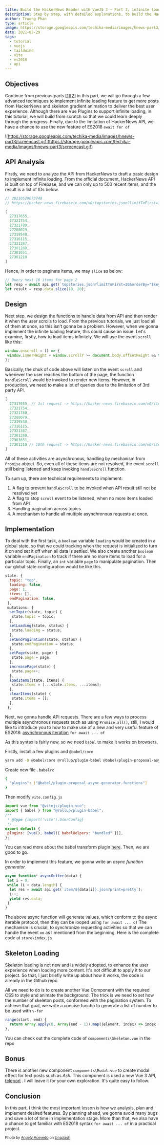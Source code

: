 ```yaml
---
title: Build the HackerNews Reader with VueJS 3 — Part 3, infinite loading with ES2018 syntax
description: Step by step, with detailed explanations, to build the HackerNews Reader using Vue 3, Vite 2, VueX 4 & Tailwind, with the implementation of infinite loading by using ES2018 syntax
author: Truong Phan
type: article
image: https://storage.googleapis.com/techika-media/images/hnews-part3/banner.jpg
date: 2021-05-29
tags:
  - tutorial
  - vuejs
  - taildwind
  - vite
  - es2018
  - api
---
```

## Objectives

Continue from previous parts [[1](https://techika.com/2021/01/09/build-hackernews-reader-vuejs-tailwind-p1/)][[2](https://techika.com/2021/01/16/build-hackernews-reader-vuejs-tailwind-p2/)] in this part, we will go through a few advanced techniques to implement infinite loading feature to get more posts from HackerNews and skeleton gradient animation to deliver the best user experience. Although there are Vue Plugins to support infinite loading, in this tutorial, we will build from scratch so that we could learn deeply through the progress. Finally, due to the limitation of HackerNews API, we have a chance to use the new feature of ES2018 `await for of`

![https://storage.googleapis.com/techika-media/images/hnews-part3/screencast.gif](https://storage.googleapis.com/techika-media/images/hnews-part3/screencast.gif)

## API Analysis

Firstly, we need to analyze the API from HackerNews to draft a basic design to implement infinite loading. From the official document, HackerNews API is built on top of Firebase, and we can only up to 500 recent items, and the result is a list of IDs below.

```jsx
// 20210529073748
// https://hacker-news.firebaseio.com/v0/topstories.json?limitToFirst=10&orderBy=%22$key%22

[
  27317655,
  27321754,
  27321780,
  27288079,
  27319540,
  27316115,
  27321387,
  27301260,
  27301651,
  27301210
]
```

Hence, in order to paginate items, we may `slice` as below:

```jsx
// Query next 10 items for page 2
let resp = await api.get(`topstories.json?limitToFirst=20&orderBy="$key"`);
let result = resp.data.slice(10, 20);
```

## Design

Next step, we design the functions to handle data from API and then render it when the user scrolls to load. From the previous tutorials, we just load all of them at once, so this isn't gonna be a problem. However, when we gonna implement the infinite loading feature, this could cause an issue.
Let's examine, firstly, how to load items infinitely. We will use the event `scroll` like this:

```javascript
window.onscroll = () => {
 window.innerHeight + window.scrollY >= document.body.offsetHeight && this.handleScroll();
};
```

Basically, the chuk of code above will listen on the event `scroll` and whenever the user reaches the bottom of the page, the function `handleScroll` would be invoked to render new items. However, in production, we need to make a lot of queries due to the limitation of 3rd party API.

```javascript
[
  27317655, // 1st request -> https://hacker-news.firebaseio.com/v0/item/27317655.json
  27321754, 
  27321780,
  27288079,
  27319540,
  27316115,
  27321387,
  27301260,
  27301651,
  27301210 // 10th request -> https://hacker-news.firebaseio.com/v0/item/27301210.json
]
```

All of these activities are asynchronous, handling by mechanism from `Promise` object. So, even all of these items are not resolved, the event `scroll` still being listened and keep invoking `handleScroll` function.

To sum up, there are technical requirements to implement:  

1. A flag to prevent `handleScroll` to be invoked when API result still not be resolved yet
2. A flag to stop `scroll` event to be listened,  when no more items loaded from API
3. Handling pagination across topics
4. A mechanism to handle all multiple asynchronous requests at once.

## Implementation

To deal with the first task, a `boolean` variable `loading` would be created in a global state, so that we could tracking when the request is initialized to turn it on and set it off when all data is settled. We also create another `boolean` variable `endPagination` to track if there are no more items to load for a particular topic. Finally, an `int` variable `page` to manipulate pagination. Then our global state configuration would be like this.

```jsx
state: {
  topic: "top",
  loading: false,
  page: 1,
  items: [],
  endPagination: false,
 },
 mutations: {
  setTopic(state, topic) {
   state.topic = topic;
  },
  setLoading(state, status) {
   state.loading = status;
  },
  setEndPagination(state, status) {
   state.endPagination = status;
  },
  setPage(state, page) {
   state.page = page;
  },
  increasePage(state) {
   state.page++;
  },
  loadItems(state, items) {
   state.items = [...state.items, ...items];
  },
  clearItems(state) {
   state.items = [];
  },
 },

```

Next, we gonna handle API requests. There are a few ways to process multiple asynchronous requests such as using `Promise.all()`, still, I would like to introduce you to how to make use of a new and very useful feature of ES2018: [asynchronous iteration](https://github.com/tc39/proposal-async-iteration) `for await ... of`

As this syntax is fairly new, so we need `babel` to make it works on browsers.

Firstly, install a few plugins and `@babel/core`

```bash
yarn add -D @babel/core @rollup/plugin-babel @babel/plugin-proposal-async-generator-functions
```

Create new file `.babelrc`

```bash
{
  "plugins": ["@babel/plugin-proposal-async-generator-functions"]
}
```

Then modify `vite.config.js`

```jsx
import vue from "@vitejs/plugin-vue";
import { babel } from "@rollup/plugin-babel";
/**
 * @type {import('vite').UserConfig}
 */
export default {
 plugins: [vue(), babel({ babelHelpers: "bundled" })],
};
```

You can read more about the babel transform plugin [here](https://babeljs.io/docs/en/babel-plugin-proposal-async-generator-functions). Then, we are good to go.

In order to implement this feature, we gonna write an *async function generator.*

```jsx
async function* asyncGetter(data) {
 let i = 0;
 while (i < data.length) {
  let res = await api.get(`item/${data[i]}.json?print=pretty`);
  i++;
  yield res.data;
 }
}
```

The above async function will generate values, which conform to the async iterable protocol, then they can be looped using `for await ... of` The mechanism is crucial, to synchronize requesting activities so that we can handle the event `on` as I mentioned from the beginning. Here is the complete code at `store\index.js`

## Skeleton Loading

Skeleton loading is not new and is widely adopted, to enhance the user experience when loading more content. It's not difficult to apply it to our project. So that, I just briefly write up about how it works, the code is already in the Github repo.

All we need to do is to create another Vue Component with the required CSS to style and animate the background. The trick is we need to set how the number of skeleton posts, conformed with the pagination system. To achieve that goal, we write a concise functio to generate a list of number to be used with `v-for`

```jsx
range(start, end) {
  return Array.apply(0, Array(end - 1)).map((element, index) => index + start);
},
```

You can check out the complete code of `components\Skeleton.vue` in the repo

## Bonus

There is another new component `components\Modal.vue` to create modal effect for text posts such as *Ask*. This component is used a new Vue 3 API, [teleport](https://v3.vuejs.org/guide/teleport.html) .  I will leave it for your own exploration. It's quite easy to follow.

## Conclusion

In this part, I think the most important lesson is how we analysis, plan and implement desired features. By planning ahead, we gonna avoid many bugs and save a lot of time in implementation stage. More than that, we also have a chance to get familiar with ES2018 syntax `for await ... of` in a practical project.

<sub>Photo by <a href="https://unsplash.com/@angelyviviana55?utm_source=unsplash&utm_medium=referral&utm_content=creditCopyText">Angely Acevedo</a> on <a href="https://unsplash.com/s/photos/infinite?utm_source=unsplash&utm_medium=referral&utm_content=creditCopyText">Unsplash</a></sub>
  